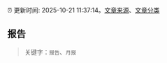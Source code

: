 :alarm_clock: 更新时间: 2025-10-21 11:37:14。[文章来源](/README.md)、[文章分类](/TAGS.md)

## 报告


> 关键字：`报告`、`月报`



